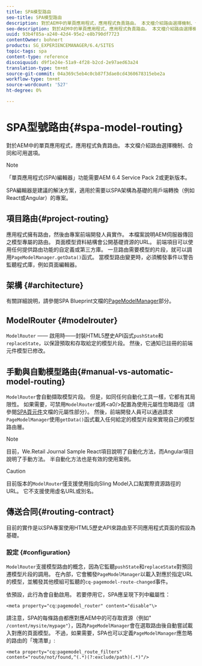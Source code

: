 ```yaml
---
title: SPA模型路由
seo-title: SPA模型路由
description: 對於AEM中的單頁應用程式，應用程式負責路由。 本文檔介紹路由選擇機制、合同和可用選項。
seo-description: 對於AEM中的單頁應用程式，應用程式負責路由。 本文檔介紹路由選擇機制、合同和可用選項。
uuid: 93b4f85a-a240-42d4-95e2-e8b790df7723
contentOwner: bohnert
products: SG_EXPERIENCEMANAGER/6.4/SITES
topic-tags: spa
content-type: reference
discoiquuid: d9f1e24e-51a9-4f28-b2cd-2e97aed63a24
translation-type: tm+mt
source-git-commit: 04a369c5eb4c0cb87f3dae8cd4360678315ebe2a
workflow-type: tm+mt
source-wordcount: '527'
ht-degree: 0%

---
```



# SPA型號路由{#spa-model-routing}

對於AEM中的單頁應用程式，應用程式負責路由。 本文檔介紹路由選擇機制、合同和可用選項。

>[!NOTE]
>
>「單頁應用程式(SPA)編輯器」功能需要AEM 6.4 Service Pack 2或更新版本。
>
>SPA編輯器是建議的解決方案，適用於需要以SPA架構為基礎的用戶端轉換（例如React或Angular）的專案。

## 項目路由{#project-routing}

應用程式擁有路由，然後由專案前端開發人員實作。 本檔案說明AEM伺服器傳回之模型專屬的路由。 頁面模型資料結構會公開基礎資源的URL。 前端項目可以使用任何提供路由功能的自定義或第三方庫。 一旦路由需要模型的片段，就可以調用`PageModelManager.getData()`函式。 當模型路由變更時，必須觸發事件以警告監聽程式庫，例如頁面編輯器。

## 架構 {#architecture}

有關詳細說明，請參閱SPA Blueprint文檔的[PageModelManager](/help/sites-developing/spa-blueprint.md#pagemodelmanager)部分。

## ModelRouter {#modelrouter}

`ModelRouter` —— 啟用時——封裝HTML5歷史API函式`pushState`和`replaceState`，以保證預取和存取給定的模型片段。 然後，它通知已註冊的前端元件模型已修改。

## 手動與自動模型路由{#manual-vs-automatic-model-routing}

`ModelRouter`會自動擷取模型片段。 但是，如同任何自動化工具一樣，它都有其局限性。 如果需要，可禁用`ModelRouter`或將&lt;a0/>配置為使用元屬性忽略路徑（請參閱[SPA頁元件](/help/sites-developing/spa-page-component.md)文檔的元屬性部分）。 然後，前端開發人員可以通過請求`PageModelManager`使用`getData()`函式載入任何給定的模型片段來實現自己的模型路由層。

>[!NOTE]
>
>目前，We.Retail Journal Sample React項目說明了自動化方法，而Angular項目說明了手動方法。 半自動化方法也是有效的使用案例。

>[!CAUTION]
>
>目前版本的`ModelRouter`僅支援使用指向Sling Model入口點實際資源路徑的URL。 它不支援使用虛名URL或別名。

## 傳送合同{#routing-contract}

目前的實作是以SPA專案使用HTML5歷史API來路由至不同應用程式頁面的假設為基礎。

### 設定 {#configuration}

`ModelRouter`支援模型路由的概念，因為它監聽`pushState`和`replaceState`對預回遷模型片段的調用。 在內部，它會觸發`PageModelManager`以載入對應於指定URL的模型，並觸發其他模組可監聽的`cq-pagemodel-route-changed`事件。

依預設，此行為會自動啟用。 若要停用它，SPA應呈現下列中繼屬性：

```
<meta property="cq:pagemodel_router" content="disable"\>
```

請注意，SPA的每條路由都應對應AEM中的可存取資源（例如&quot; `/content/mysite/mypage"`），因為`PageModelManager`會在選取路由後自動嘗試載入對應的頁面模型。 不過，如果需要，SPA也可以定義`PageModelManager`應忽略的路由的「塊清單」:

```
<meta property="cq:pagemodel_route_filters" content="route/not/found,^(.*)(?:exclude/path)(.*)"/>
```
